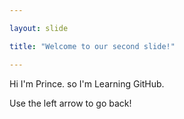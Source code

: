 ```yaml
---

layout: slide

title: "Welcome to our second slide!"

---
```


Hi I'm Prince. so I'm Learning GitHub.

Use the left arrow to go back!
